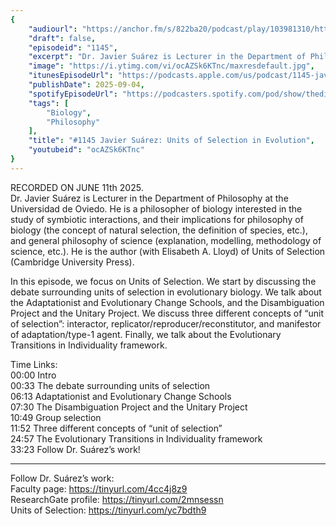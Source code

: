 ```yaml
---
{
	"audiourl": "https://anchor.fm/s/822ba20/podcast/play/103981310/https%3A%2F%2Fd3ctxlq1ktw2nl.cloudfront.net%2Fstaging%2F2025-5-11%2F1bfa5664-a841-1a1c-04d4-fec9eb449b47.m4a",
	"draft": false,
	"episodeid": "1145",
	"excerpt": "Dr. Javier Suárez is Lecturer in the Department of Philosophy at the Universidad de Oviedo. He is a philosopher of biology interested in the study of symbiotic interactions, and their implications for philosophy of biology (the concept of natural selection, the definition of species, etc.), and general philosophy of science (explanation, modelling, methodology of science, etc.). He is the author (with Elisabeth A. Lloyd) of Units of Selection (Cambridge University Press).",
	"image": "https://i.ytimg.com/vi/ocAZSk6KTnc/maxresdefault.jpg",
	"itunesEpisodeUrl": "https://podcasts.apple.com/us/podcast/1145-javier-su%C3%A1rez-units-of-selection-in-evolution/id1451347236?i=1000725028313&uo=4",
	"publishDate": 2025-09-04,
	"spotifyEpisodeUrl": "https://podcasters.spotify.com/pod/show/thedissenter/episodes/1145-Javier-Surez-Units-of-Selection-in-Evolution-e343opu",
	"tags": [
		"Biology",
		"Philosophy"
	],
	"title": "#1145 Javier Suárez: Units of Selection in Evolution",
	"youtubeid": "ocAZSk6KTnc"
}
---
```

RECORDED ON JUNE 11th 2025.  
Dr. Javier Suárez is Lecturer in the Department of Philosophy at the Universidad de Oviedo. He is a philosopher of biology interested in the study of symbiotic interactions, and their implications for philosophy of biology (the concept of natural selection, the definition of species, etc.), and general philosophy of science (explanation, modelling, methodology of science, etc.). He is the author (with Elisabeth A. Lloyd) of Units of Selection (Cambridge University Press).

In this episode, we focus on Units of Selection. We start by discussing the debate surrounding units of selection in evolutionary biology. We talk about the Adaptationist and Evolutionary Change Schools, and the Disambiguation Project and the Unitary Project. We discuss three different concepts of “unit of selection”: interactor, replicator/reproducer/reconstitutor, and manifestor of adaptation/type-1 agent. Finally, we talk about the Evolutionary Transitions in Individuality framework.

Time Links:  
<time>00:00</time> Intro  
<time>00:33</time> The debate surrounding units of selection  
<time>06:13</time> Adaptationist and Evolutionary Change Schools  
<time>07:30</time> The Disambiguation Project and the Unitary Project  
<time>10:49</time> Group selection  
<time>11:52</time> Three different concepts of “unit of selection”  
<time>24:57</time> The Evolutionary Transitions in Individuality framework  
<time>33:23</time> Follow Dr. Suárez’s work!

---

Follow Dr. Suárez’s work:  
Faculty page: https://tinyurl.com/4cc4j8z9  
ResearchGate profile: https://tinyurl.com/2mnsessn  
Units of Selection: https://tinyurl.com/yc7bdth9
